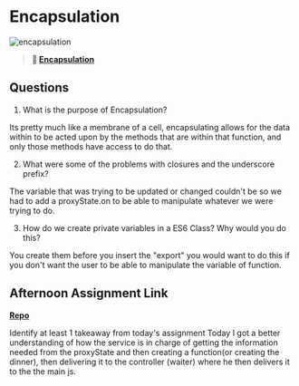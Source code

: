 # Encapsulation

![encapsulation](https://bcw.blob.core.windows.net/public/img/journals/5838157482080222)

> **📖 [Encapsulation](https://codeworksacademy.com/fs-student-guide/resources/wk3/02-Encapsulation)**

## Questions

1. What is the purpose of Encapsulation?

Its pretty much like a membrane of a cell, encapsulating allows for the data within to be acted upon by the methods that are within that function, and only those methods have access to do that.

2. What were some of the problems with closures and the underscore prefix?

The variable that was trying to be updated or changed couldn't be so we had to add a proxyState.on to be able to manipulate whatever we were trying to do. 

3. How do we create private variables in a ES6 Class? Why would you do this?

You create them before you insert the "export" you would want to do this if you don't want the user to be able to manipulate the variable of function.

## Afternoon Assignment Link

**[Repo](https://github.com/DiegoDomingu3z/vendingMachine)**

Identify at least 1 takeaway from today's assignment
Today I got a better understanding of how the service is in charge of getting the information needed from the proxyState and then creating a function(or creating the dinner), then delivering it to the controller (waiter) where he then delivers it to the the main js.